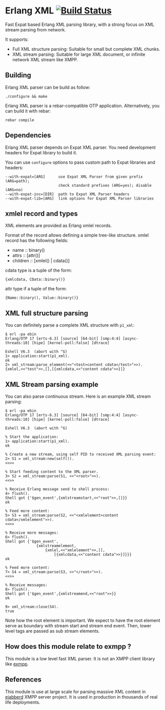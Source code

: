 # Erlang XML [![Build Status](https://travis-ci.org/processone/xml.svg?branch=master)](https://travis-ci.org/processone/xml)

Fast Expat based Erlang XML parsing library, with a strong focus on
XML stream parsing from network.

It supports:

- Full XML structure parsing: Suitable for small but complete XML chunks.
- XML stream parsing: Suitable for large XML document, or infinite
  network XML stream like XMPP.

## Building

Erlang XML parser can be build as follow:

    ./configure && make

Erlang XML parser is a rebar-compatible OTP application. Alternatively, you can build it with rebar:

    rebar compile

## Dependencies

Erlang XML parser depends on Expat XML parser. You need development
headers for Expat library to build it.

You can use `configure` options to pass custom path to Expat libraries and headers:

    --with-expat=[ARG]      use Expat XML Parser from given prefix (ARG=path);
                            check standard prefixes (ARG=yes); disable (ARG=no)
    --with-expat-inc=[DIR]  path to Expat XML Parser headers
    --with-expat-lib=[ARG]  link options for Expat XML Parser libraries

## xmlel record and types

XML elements are provided as Erlang xmlel records.

Format of the record allows defining a simple tree-like
structure. xmlel record has the following fields:

- name     :: binary()
- attrs    :: [attr()]
- children :: [xmlel() | cdata()]

cdata type is a tuple of the form:

    {xmlcdata, CData::binary()}

attr type if a tuple of the form:

    {Name::binary(), Value::binary()}

## XML full structure parsing

You can definitely parse a complete XML structure with `p1_xml`:

```
$ erl -pa ebin
Erlang/OTP 17 [erts-6.3] [source] [64-bit] [smp:4:4] [async-threads:10] [hipe] [kernel-poll:false] [dtrace]

Eshell V6.3  (abort with ^G)
1> application:start(p1_xml). 
ok
2> xml_stream:parse_element(<<"<test>content cdata</test>">>).
{xmlel,<<"test">>,[],[{xmlcdata,<<"content cdata">>}]}
```

## XML Stream parsing example

You can also parse continuous stream. Here is an example XML stream parsing:

```
$ erl -pa ebin 
Erlang/OTP 17 [erts-6.3] [source] [64-bit] [smp:4:4] [async-threads:10] [hipe] [kernel-poll:false] [dtrace]

Eshell V6.3  (abort with ^G)

% Start the application:
1> application:start(p1_xml). 
ok

% Create a new stream, using self PID to received XML parsing event:
2> S1 = xml_stream:new(self()).
<<>>

% Start feeding content to the XML parser.
3> S2 = xml_stream:parse(S1, <<"<root>">>).
<<>>

% Receive Erlang message send to shell process:
4> flush().
Shell got {'$gen_event',{xmlstreamstart,<<"root">>,[]}}
ok

% Feed more content:
5> S3 = xml_stream:parse(S2, <<"<xmlelement>content cdata</xmlelement">>).
<<>>

% Receive more messages:
6> flush().
Shell got {'$gen_event',
              {xmlstreamelement,
                  {xmlel,<<"xmlelement">>,[],
                      [{xmlcdata,<<"content cdata">>}]}}}
ok

% Feed more content:
7> S4 = xml_stream:parse(S3, <<"</root>">>).      
<<>>

% Receive messages:
8> flush().
Shell got {'$gen_event',{xmlstreamend,<<"root">>}}
ok

9> xml_stream:close(S4).
true
```

Note how the root element is important. We expect to have the root
element serve as boundary with stream start and stream end
event. Then, lower level tags are passed as sub stream elements.

## How does this module relate to exmpp ?

This module is a low level fast XML parser. It is not an XMPP client
library like [exmpp](https://processone.github.io/exmpp/).

## References

This module is use at large scale for parsing massive XML content in
[ejabberd](https://www.ejabberd.im) XMPP server project. It is used in
production in thousands of real life deployments.
